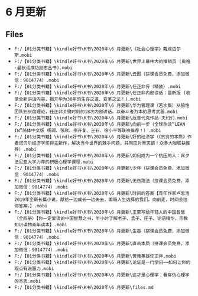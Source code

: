 # 6 月更新

## Files

- `F:/【01分类书籍】\kindle好书\K书\2020年\6 月更新\《社会心理学》戴维迈尔斯.mobi`
- `F:/【01分类书籍】\kindle好书\K书\2020年\6 月更新\世界上最伟大的推销员 (奥格·曼狄诺成功励志丛书).mobi`
- `F:/【01分类书籍】\kindle好书\K书\2020年\6 月更新\云图（拼课会员免费，添加微信：9014774）.mobi`
- `F:/【01分类书籍】\kindle好书\K书\2020年\6 月更新\任正非传（精装）.mobi`
- `F:/【01分类书籍】\kindle好书\K书\2020年\6 月更新\任正非内部讲话：最新版 (收录全新讲话内容，揭开华为30年的生存之道、变革之法！).mobi`
- `F:/【01分类书籍】\kindle好书\K书\2020年\6 月更新\华为管理课（若水集）从狼性团队到灰度理论，任正非关键时刻的18次内部讲话。以奋斗者为本的思考武器.mobi`
- `F:/【01分类书籍】\kindle好书\K书\2020年\6 月更新\厄普代克作品·夫妇们.mobi`
- `F:/【01分类书籍】\kindle好书\K书\2020年\6 月更新\向前一步（全球热读“LEAN IN”简体中文版 杨澜、张欣、李开复、王石、徐小平等联袂推荐！）.mobi`
- `F:/【01分类书籍】\kindle好书\K书\2020年\6 月更新\好的经济学（《贫穷的本质》作者诺贝尔经济学奖得主新作，解决当今世界的棘手问题，共同应对黑天鹅！众多大咖联袂推荐）.mobi`
- `F:/【01分类书籍】\kindle好书\K书\2020年\6 月更新\如何成为一个抗压的人：宾夕法尼亚大学力荐的积极心理学课程.mobi`
- `F:/【01分类书籍】\kindle好书\K书\2020年\6 月更新\少年（拼课会员免费，添加微信：9014774）.mobi`
- `F:/【01分类书籍】\kindle好书\K书\2020年\6 月更新\无伤跑法（拼课会员免费，添加微信：9014774）.mobi`
- `F:/【01分类书籍】\kindle好书\K书\2020年\6 月更新\时间的答案【青年作家卢思浩2019年全新长篇小说。献给一边成长一边失去，面临人生选择的我们。向前走，时间会给你答案。】.mobi`
- `F:/【01分类书籍】\kindle好书\K书\2020年\6 月更新\王蒙写给年轻人的中国智慧（全四册）【你一定爱读的中国智慧之书，半小时了解老子、孟子、庄子、论语精华，宗教知识读物青年读本】.mobi`
- `F:/【01分类书籍】\kindle好书\K书\2020年\6 月更新\生吞（拼课会员免费，添加微信：9014774）.mobi`
- `F:/【01分类书籍】\kindle好书\K书\2020年\6 月更新\直击本质（拼课会员免费，添加微信：9014774）.mobi`
- `F:/【01分类书籍】\kindle好书\K书\2020年\6 月更新\苦难英雄任正非.mobi`
- `F:/【01分类书籍】\kindle好书\K书\2020年\6 月更新\论证是一门学问——如何让你的观点有说服力.mobi`
- `F:/【01分类书籍】\kindle好书\K书\2020年\6 月更新\这才是心理学：看穿伪心理学的本质.mobi`
- `F:/【01分类书籍】\kindle好书\K书\2020年\6 月更新\files.md`
